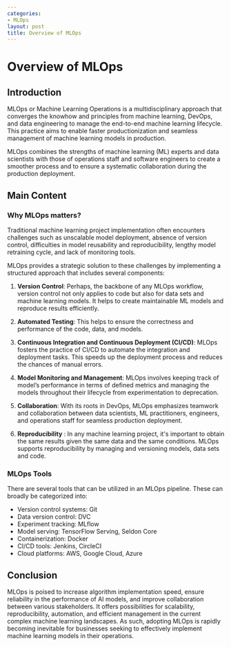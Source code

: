 ```yaml
---
categories:
- MLOps
layout: post
title: Overview of MLOps
---
```


# Overview of MLOps

## Introduction
MLOps or Machine Learning Operations is a multidisciplinary approach that converges the knowhow and principles from machine learning, DevOps, and data engineering to manage the end-to-end machine learning lifecycle. This practice aims to enable faster productionization and seamless management of machine learning models in production.

MLOps combines the strengths of machine learning (ML) experts and data scientists with those of operations staff and software engineers to create a smoother process and to ensure a systematic collaboration during the production deployment.

## Main Content

### Why MLOps matters?

Traditional machine learning project implementation often encounters challenges such as unscalable model deployment, absence of version control, difficulties in model reusability and reproducibility, lengthy model retraining cycle, and lack of monitoring tools.

MLOps provides a strategic solution to these challenges by implementing a structured approach that includes several components:

1. **Version Control**: Perhaps, the backbone of any MLOps workflow, version control not only applies to code but also for data sets and machine learning models. It helps to create maintainable ML models and reproduce results efficiently.

2. **Automated Testing**: This helps to ensure the correctness and performance of the code, data, and models.

3. **Continuous Integration and Continuous Deployment (CI/CD)**: MLOps fosters the practice of CI/CD to automate the integration and deployment tasks. This speeds up the deployment process and reduces the chances of manual errors.

4. **Model Monitoring and Management**: MLOps involves keeping track of model’s performance in terms of defined metrics and managing the models throughout their lifecycle from experimentation to deprecation.

5. **Collaboration**: With its roots in DevOps, MLOps emphasizes teamwork and collaboration between data scientists, ML practitioners, engineers, and operations staff for seamless production deployment.

6. **Reproducibility** : In any machine learning project, it's important to obtain the same results given the same data and the same conditions. MLOps supports reproducibility by managing and versioning models, data sets and code.

### MLOps Tools

There are several tools that can be utilized in an MLOps pipeline. These can broadly be categorized into:

- Version control systems: Git
- Data version control: DVC
- Experiment tracking: MLflow
- Model serving: TensorFlow Serving, Seldon Core
- Containerization: Docker
- CI/CD tools: Jenkins, CircleCI
- Cloud platforms: AWS, Google Cloud, Azure

## Conclusion

MLOps is poised to increase algorithm implementation speed, ensure reliability in the performance of AI models, and improve collaboration between various stakeholders. It offers possibilities for scalability, reproducibility, automation, and efficient management in the current complex machine learning landscapes. As such, adopting MLOps is rapidly becoming inevitable for businesses seeking to effectively implement machine learning models in their operations.